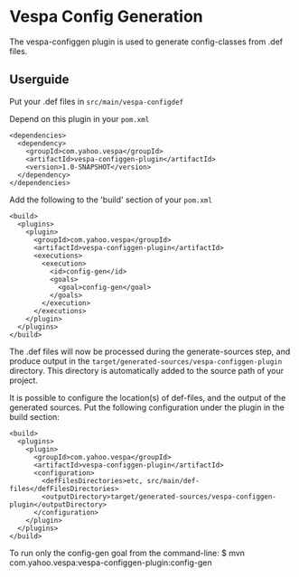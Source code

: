 Vespa Config Generation
=======================

The vespa-configgen plugin is used to generate config-classes from .def files.

Userguide
---------
Put your .def files in `src/main/vespa-configdef`

Depend on this plugin in your `pom.xml`

    <dependencies>
      <dependency>
        <groupId>com.yahoo.vespa</groupId>
        <artifactId>vespa-configgen-plugin</artifactId>
        <version>1.0-SNAPSHOT</version>
      </dependency>
    </dependencies>

Add the following to the 'build' section of your `pom.xml`

    <build>
      <plugins>
        <plugin>
          <groupId>com.yahoo.vespa</groupId>
          <artifactId>vespa-configgen-plugin</artifactId>
          <executions>
            <execution>
              <id>config-gen</id>
              <goals>
                <goal>config-gen</goal>
              </goals>
            </execution>
          </executions>
        </plugin>
      </plugins>
    </build>

The .def files will now be processed during the generate-sources step, and produce output
in the `target/generated-sources/vespa-configgen-plugin` directory. This directory
is automatically added to the source path of your project.

It is possible to configure the location(s) of def-files, and the output of the generated sources.
Put the following configuration under the plugin in the build section:

    <build>
      <plugins>
        <plugin>
          <groupId>com.yahoo.vespa</groupId>
          <artifactId>vespa-configgen-plugin</artifactId>
          <configuration>
            <defFilesDirectories>etc, src/main/def-files</defFilesDirectories>
            <outputDirectory>target/generated-sources/vespa-configgen-plugin</outputDirectory>
          </configuration>
        </plugin>
      </plugins>
    </build>

To run only the config-gen goal from the command-line:
$ mvn com.yahoo.vespa:vespa-configgen-plugin:config-gen
